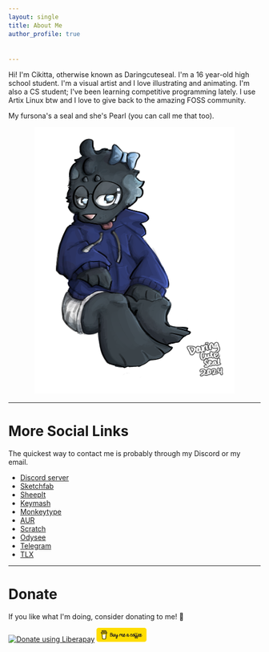 ```yaml
---
layout: single
title: About Me
author_profile: true


---
```



Hi! I'm Cikitta, otherwise known as Daringcuteseal. I'm a 16 year-old high school student. I'm a visual artist and I love illustrating and animating. I'm also a CS student; I've been learning competitive programming lately. I use Artix Linux btw and I love to give back to the amazing FOSS community.

My fursona's a seal and she's Pearl (you can call me that too).

<div style="text-align: center">
	<a href="/misc/seadogs/pearl.png"><img src="/assets/image/pearl-chill.png" width=400px></a>
</div>

---

# More Social Links
The quickest way to contact me is probably through my Discord or my email.

* <i class="fab fa-fw fa-discord"></i> [Discord server][discord_server]
* <i class="fas fa-fw fa-cubes"></i> [Sketchfab][sketchfab]
* <i class="fas fa-fw fa-solid fa-server"></i> [SheepIt][sheepit]
* <i class="fas fa-fw fa-keyboard"></i> [Keymash][keymash]
* <i class="fas fa-fw fa-keyboard"></i> [Monkeytype][monkeytype]
* <i class="fas fa-fw fa-box"></i> [AUR][aur] 
* <i class="fas fa-fw fa-code"></i> [Scratch][scratch] 
* <i class="fas fa-fw fa-video"></i> [Odysee][odysee] 
* <i class="fab fa-fw fa-telegram"></i> [Telegram][telegram] 
* <i class="fab fa-fw fa-telegram"></i> [TLX][tlx] 


---

# Donate
If you like what I'm doing, consider donating to me! 💙

<div>
	<a href="https://liberapay.com/Daringcuteseal/donate"><img alt="Donate using Liberapay" src="https://liberapay.com/assets/widgets/donate.svg"></a>
	<a href="https://buymeacoffee.com/Daringcuteseal/"><img alt="Donate using Buy Me a Coffee" width=100px src="/assets/image/buymeacoffee.png"></a>
</div>




[tlx]: https://tlx.toki.id/profiles/dcutes
[personal_insta]: https://instagram.com/cikitta.pkg.tar.zst
[discord]: https://discord.com/users/781018748877537330
[discord_server]: https://discord.gg/3bYmuKfHP4
[sketchfab]: https://sketchfab.com/daringcuteseal
[sheepit]: https://www.sheepit-renderfarm.com/user/Daringcuteseal/profile
[keymash]: https://keymash.io/profile/Daringcuteseal-9813
[monkeytype]: https://monkeytype.com/profile/Darkowl
[aur]: https://aur.archlinux.org/account/daringcuteseal
[scratch]: https://scratch.mit.edu/users/Mysticreator
[telegram]: https://t.me/Daringcuteseal
[odysee]: https://odysee.com/@Daringcuteseal
